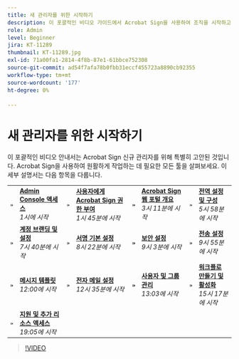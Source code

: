 ```yaml
---
title: 새 관리자를 위한 시작하기
description: 이 포괄적인 비디오 가이드에서 Acrobat Sign을 사용하여 조직을 시작하고 운영하는 데 필요한 모든 툴에 대해 알아보십시오
role: Admin
level: Beginner
jira: KT-11289
thumbnail: KT-11289.jpg
exl-id: 71a00fa1-2814-4f8b-87e1-61bbce752308
source-git-commit: ad54f7afa78b0fbb31eccf455723a8890cb92355
workflow-type: tm+mt
source-wordcount: '177'
ht-degree: 0%

---
```


# 새 관리자를 위한 시작하기

이 포괄적인 비디오 안내서는 Acrobat Sign 신규 관리자를 위해 특별히 고안된 것입니다. Acrobat Sign을 사용하여 원활하게 작업하는 데 필요한 모든 툴을 살펴보세요. 이 세부 설명서는 다음 항목을 다룹니다.

<table style="table-layout:auto">
<tr>
  <td>
    <a href="https://video.tv.adobe.com/v/343565/?autoplay=true&t=60">
      <img alt="빨리 감기 이미지" src="../assets/Stepforward_18.png" />
    </a>
  </td>
  <td>
     <a href="https://video.tv.adobe.com/v/343565/?autoplay=true&t=60"><strong>Admin Console 액세스</strong></a>
         <br>
        <em>1시에 시작</em>
    </td>
    <td>
    <a href="https://video.tv.adobe.com/v/343565/?autoplay=true&t=105">
      <img alt="빨리 감기 이미지" src="../assets/Stepforward_18.png" />
    </a>
  </td>
  <td>
     <a href="https://video.tv.adobe.com/v/343565/?autoplay=true&t=105"><strong>사용자에게 Acrobat Sign 권한 부여</strong></a>
        <br>
        <em>1시 45분에 시작</em>
    </td>
    <td>
    <a href="https://video.tv.adobe.com/v/343565/?autoplay=true&t=191">
      <img alt="빨리 감기 이미지" src="../assets/Stepforward_18.png" />
    </a>
  </td>
  <td>
     <a href="https://video.tv.adobe.com/v/343565/?autoplay=true&t=191"><strong>Acrobat Sign 웹 포털 개요</strong></a>
        <br>
        <em>3시 11분에 시작</em>
    </td>
    <td>
    <a href="https://video.tv.adobe.com/v/343565/?autoplay=true&t=358">
      <img alt="빨리 감기 이미지" src="../assets/Stepforward_18.png" />
    </a>
  </td>
  <td>
     <a href="https://video.tv.adobe.com/v/343565/?autoplay=true&t=358"><strong>전역 설정 및 구성</strong></a>
        <br>
        <em>5시 58분에 시작</em>
    </td>
  </tr>
  <tr>
    <td>
    <a href="https://video.tv.adobe.com/v/343565/?autoplay=true&t=460">
      <img alt="빨리 감기 이미지" src="../assets/Stepforward_18.png" />
    </a>
  </td>
  <td>
     <a href="https://video.tv.adobe.com/v/343565/?autoplay=true&t=460"><strong>계정 브랜딩 및 설정</strong></a>
         <br>
        <em>7시 40분에 시작</em>
    </td>
    <td>
    <a href="https://video.tv.adobe.com/v/343565/?autoplay=true&t=502">
      <img alt="빨리 감기 이미지" src="../assets/Stepforward_18.png" />
    </a>
  </td>
  <td>
     <a href="https://video.tv.adobe.com/v/343565/?autoplay=true&t=502"><strong>서명 기본 설정</strong></a>
        <br>
        <em>8시 22분에 시작</em>
    </td>
    <td>
    <a href="https://video.tv.adobe.com/v/343565/?autoplay=true&t=543">
      <img alt="빨리 감기 이미지" src="../assets/Stepforward_18.png" />
    </a>
  </td>
  <td>
     <a href="https://video.tv.adobe.com/v/343565/?autoplay=true&t=543"><strong>보안 설정</strong></a>
        <br>
        <em>9시 3분에 시작</em>
    </td>
    <td>
    <a href="https://video.tv.adobe.com/v/343565/?autoplay=true&t=595">
      <img alt="빨리 감기 이미지" src="../assets/Stepforward_18.png" />
    </a>
  </td>
  <td>
     <a href="https://video.tv.adobe.com/v/343565/?autoplay=true&t=595"><strong>전송 설정</strong></a>
        <br>
        <em>9시 55분에 시작</em>
    </td>
  </tr>
  <tr>
    <td>
    <a href="https://video.tv.adobe.com/v/343565/?autoplay=true&t=720">
      <img alt="빨리 감기 이미지" src="../assets/Stepforward_18.png" />
    </a>
  </td>
  <td>
     <a href="https://video.tv.adobe.com/v/343565/?autoplay=true&t=720"><strong>메시지 템플릿</strong></a>
         <br>
        <em>12:00에 시작</em>
    </td>
    <td>
    <a href="https://video.tv.adobe.com/v/343565/?autoplay=true&t=755">
      <img alt="빨리 감기 이미지" src="../assets/Stepforward_18.png" />
    </a>
  </td>
  <td>
     <a href="https://video.tv.adobe.com/v/343565/?autoplay=true&t=755"><strong>전자 메일 설정</strong></a>
        <br>
        <em>12시 35분에 시작</em>
    </td>
    <td>
    <a href="https://video.tv.adobe.com/v/343565/?autoplay=true&t=783">
      <img alt="빨리 감기 이미지" src="../assets/Stepforward_18.png" />
    </a>
  </td>
  <td>
     <a href="https://video.tv.adobe.com/v/343565/?autoplay=true&t=783"><strong>사용자 및 그룹 관리</strong></a>
        <br>
        <em>13:03에 시작</em>
    </td>
    <td>
    <a href="https://video.tv.adobe.com/v/343565/?autoplay=true&t=917">
      <img alt="빨리 감기 이미지" src="../assets/Stepforward_18.png" />
    </a>
  </td>
  <td>
     <a href="https://video.tv.adobe.com/v/343565/?autoplay=true&t=917"><strong>워크플로 만들기 및 활성화</strong></a>
        <br>
        <em>15시 17분에 시작</em>
  </td>
</tr>
<tr>
  <td>
     <a href="https://video.tv.adobe.com/v/343565/?autoplay=true&t=1145">
      <img alt="빨리 감기 이미지" src="../assets/Stepforward_18.png" />
    </a>
    </td>
    <td>
     <a href="https://video.tv.adobe.com/v/343565/?autoplay=true&t=1145"><strong>지원 및 추가 리소스 액세스</strong></a>
        <br>
        <em>19:05에 시작</em>
    </td>
  </tr>
  </table>

>[!VIDEO](https://video.tv.adobe.com/v/343565?hidetitle=true)
